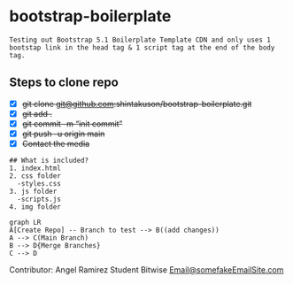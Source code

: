 # bootstrap-boilerplate
```
Testing out Bootstrap 5.1 Boilerplate Template CDN and only uses 1 bootstap link in the head tag & 1 script tag at the end of the body tag.
```
## Steps to clone repo
- [x] ~~git clone git@github.com:shintakuson/bootstrap-boilerplate.git~~
- [x] ~~git add .~~
- [X] ~~git commit -m “init commit”~~
- [X] ~~git push -u origin main~~
- [X] ~~Contact the media~~

```included Files
## What is included?
1. index.html
2. css folder
  -styles.css
3. js folder
  -scripts.js
4. img folder
```
```mermaid
graph LR
A[Create Repo] -- Branch to test --> B((add changes))
A --> C(Main Branch)
B --> D{Merge Branches}
C --> D
```




Contributor:
Angel Ramirez
Student
Bitwise
Email@somefakeEmailSite.com